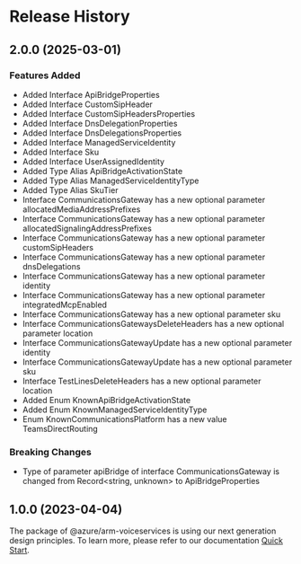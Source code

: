 # Release History
    
## 2.0.0 (2025-03-01)
    
### Features Added

  - Added Interface ApiBridgeProperties
  - Added Interface CustomSipHeader
  - Added Interface CustomSipHeadersProperties
  - Added Interface DnsDelegationProperties
  - Added Interface DnsDelegationsProperties
  - Added Interface ManagedServiceIdentity
  - Added Interface Sku
  - Added Interface UserAssignedIdentity
  - Added Type Alias ApiBridgeActivationState
  - Added Type Alias ManagedServiceIdentityType
  - Added Type Alias SkuTier
  - Interface CommunicationsGateway has a new optional parameter allocatedMediaAddressPrefixes
  - Interface CommunicationsGateway has a new optional parameter allocatedSignalingAddressPrefixes
  - Interface CommunicationsGateway has a new optional parameter customSipHeaders
  - Interface CommunicationsGateway has a new optional parameter dnsDelegations
  - Interface CommunicationsGateway has a new optional parameter identity
  - Interface CommunicationsGateway has a new optional parameter integratedMcpEnabled
  - Interface CommunicationsGateway has a new optional parameter sku
  - Interface CommunicationsGatewaysDeleteHeaders has a new optional parameter location
  - Interface CommunicationsGatewayUpdate has a new optional parameter identity
  - Interface CommunicationsGatewayUpdate has a new optional parameter sku
  - Interface TestLinesDeleteHeaders has a new optional parameter location
  - Added Enum KnownApiBridgeActivationState
  - Added Enum KnownManagedServiceIdentityType
  - Enum KnownCommunicationsPlatform has a new value TeamsDirectRouting

### Breaking Changes

  - Type of parameter apiBridge of interface CommunicationsGateway is changed from Record<string, unknown> to ApiBridgeProperties
    
    
## 1.0.0 (2023-04-04)

The package of @azure/arm-voiceservices is using our next generation design principles. To learn more, please refer to our documentation [Quick Start](https://aka.ms/azsdk/js/mgmt/quickstart).
